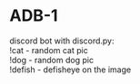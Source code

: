 # ADB-1
discord bot with discord.py:  
!cat - random cat pic  
!dog - random dog pic  
!defish - defisheye on the image  
